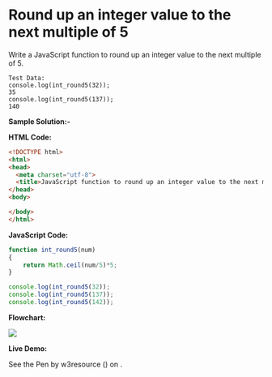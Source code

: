 # Round up an integer value to the next multiple of 5

Write a JavaScript function to round up an integer value to the next multiple of 5.

```
Test Data: 
console.log(int_round5(32)); 
35
console.log(int_round5(137));
140
```

**Sample Solution:-**

**HTML Code:**

```html
<!DOCTYPE html>
<html>
<head>
  <meta charset="utf-8">
  <title>JavaScript function to round up an integer value to the next multiple of 5</title>
</head>
<body>

</body>
</html>

```

**JavaScript Code:**

```js
function int_round5(num)
{
    return Math.ceil(num/5)*5;
}

console.log(int_round5(32));
console.log(int_round5(137));
console.log(int_round5(142));

```

**Flowchart:**

![](https://www.w3resource.com/w3r_images/javascript-math-exercise-28.png)

**Live Demo:**

<section class="expand-codepen"><p data-height="380" data-theme-id="0" data-slug-hash="jGLepN" data-default-tab="js,result" data-user="w3resource" data-embed-version="2" data-pen-title="JavaScript - common-editor-exercises" data-editable="true" class="codepen">See the Pen by w3resource () on .</p><codepen></codepen></section>